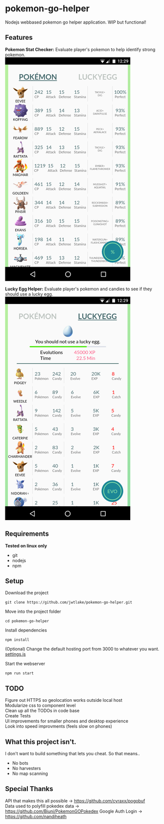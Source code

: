 # pokemon-go-helper
Nodejs webbased pokemon go helper application. WIP but functional!

## Features
**Pokemon Stat Checker:** Evaluate player's pokemon to help identify strong pokemon.  
![alt tag](etc/pokemon.png)  

**Lucky Egg Helper:** Evaluate player's pokemon and candies to see if they should use a lucky egg.  
![alt tag](etc/luckyegg.png)  

## Requirements  
**Tested on linux only**
- git
- nodejs
- npm  

## Setup
Download the project
```
git clone https://github.com/jwtlake/pokemon-go-helper.git
```

Move into the project folder
```
cd pokemon-go-helper
```

Install dependencies
```
npm install
```

(Optional) Change the default hosting port from 3000 to whatever you want.
[settings.js](/src/server/settings.js)

Start the webserver
```
npm run start
```

## TODO
Figure out HTTPS so geolocation works outside local host  
Modularize css to component level  
Clean up all the TODOs in code base  
Create Tests  
UI improvements for smaller phones and desktop experience  
Look into speed improvments (feels slow on phones)

## What this project isn't. 
I don't want to build something that lets you cheat. So that means.. 
* No bots
* No harvesters
* No map scanning

## Special Thanks
API that makes this all possible -> https://github.com/cyraxx/pogobuf  
Data used to polyfill pokedex data  -> https://github.com/Biuni/PokemonGOPokedex
Google Auth Login -> https://github.com/nandiheath
